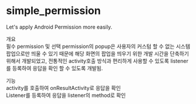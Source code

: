 # simple_permission
Let's apply Android Permission more easily.

개요<br>
    필수 permission 및 선택 permission의 popup은 사용자의 커스텀 할 수 없는 시스템 팝업으로만 띄울 수 있기 때문에 해당 화면의 팝업을 띄우기 위한 개발 시간을 단축하기 위해서 개발되었고, 전통적인 activity호출 방식과 편리하게 사용할 수 있도록 listener를 등록하여 응답을 확인 할 수 있도록 개발됨.

 

기능<br>
    activity를 호출하여 onResultActivity로 응답을 확인<br>
    Listener를 등록하여 응답을 listener의 method로 확인

